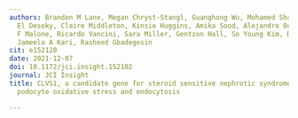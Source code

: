 ```yaml
---
authors: Brandon M Lane, Megan Chryst-Stangl, Guanghong Wu, Mohamed Shalaby, Sherif
  El Desoky, Claire Middleton, Kinsie Huggins, Amika Sood, Alejandro Ochoa, Andrew
  F Malone, Ricardo Vancini, Sara Miller, Gentzon Hall, So Young Kim, David Howell,
  Jameela A Kari, Rasheed Gbadegesin
cit: e152120
date: 2021-12-07
doi: 10.1172/jci.insight.152102
journal: JCI Insight
title: CLVS1, a candidate gene for steroid sensitive nephrotic syndrome, regulates
  podocyte oxidative stress and endocytosis

---
```

